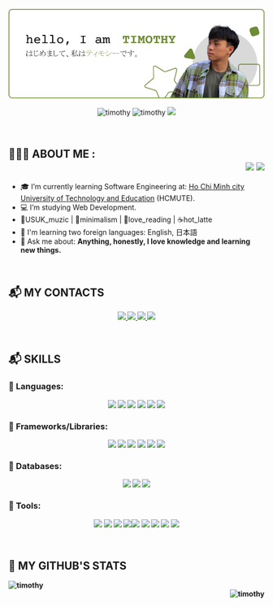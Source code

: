 ![timothyBanner](./banner.png)


<p align="center"> 
  <img src="https://komarev.com/ghpvc/?username=timothytnm26&color=6E8B36" alt="timothy" /> 
  <img src="https://badges.pufler.dev/repos/timothytnm26" alt="timothy" /> 
  <img src="https://visitor-badge.laobi.icu/badge?page_id=timomint.timothytnm26")/>
</p> <br>
<h2>👨🏽‍💻 ABOUT ME :<div align="right"><img src="https://img.icons8.com/color/48/000000/vietnam-circular.png"/> <img src="https://img.icons8.com/fluent/48/000000/church.png"/></div></h2>

- 🎓 I’m currently learning Software Engineering at: [Ho Chi Minh city University of Technology and Education](https://hcmute.edu.vn) (HCMUTE).
- 💻 I’m studying Web Development. 
- 🎼USUK_muzic | 🍏minimalism | 📖love_reading | ☕hot_latte
- 📖 I'm learning two foreign languages: English, 日本語
- 💬 Ask me about: <b>Anything, honestly, I love knowledge and learning new things.
<br>
  
<h2>📬 MY CONTACTS</h2>
<p align="center">
  <a href="https://www.linkedin.com/in/timothytran26/" target="_blank">
    <img src="https://img.icons8.com/fluent/48/000000/linkedin.png"/>
  </a>
  <a href="https://github.com/timothytnm26" alt="Github">
    <img src="https://img.icons8.com/fluent/48/000000/github.png"/>
  </a>  
  <a href="mailto:timothytnm@gmail.com" alt="Email">
    <img src="https://img.icons8.com/fluency/48/undefined/gmail-new.png"/>
  </a>
  <a href="https://www.facebook.com/timothytran26/" alt="Facebook">
    <img src="https://img.icons8.com/color/48/undefined/facebook.png"/ target="_blank" />
  </a> 
</p>
<br>
  
<h2>📬 SKILLS</h2>
<h3>🎯 Languages:</h3>
<p align="center">
  <img src="https://img.icons8.com/color/48/undefined/java-coffee-cup-logo--v1.png"/>
  <img src="https://img.icons8.com/color/48/undefined/c-sharp-logo.png"/>
  <img src="https://img.icons8.com/color/48/undefined/python--v1.png"/>
  <img src="https://img.icons8.com/color/48/undefined/javascript--v1.png"/>
  <img src="https://img.icons8.com/color/48/undefined/html-5--v1.png"/>
  <img src="https://img.icons8.com/color/48/undefined/sass.png"/>
</p>
  
<h3>🎯 Frameworks/Libraries:</h3>
  <p align="center">
    <img src="https://img.icons8.com/color/48/undefined/react-native.png"/>
    <img src="https://img.icons8.com/external-tal-revivo-color-tal-revivo/48/undefined/external-nodejs-is-an-open-source-cross-platform-javascript-run-time-environment-logo-color-tal-revivo.png"/>
    <img src="https://img.icons8.com/color/48/undefined/bootstrap.png"/>
    <img src="https://img.icons8.com/color/48/undefined/flutter.png"/>
    <img src="https://img.icons8.com/color/48/undefined/spring-logo.png"/>
    <img src="https://img.icons8.com/external-tal-revivo-color-tal-revivo/48/undefined/external-net-or-dot-net-a-software-framework-developed-by-microsoft-logo-color-tal-revivo.png"/>
  </p>
  
<h3>🎯 Databases:</h3>
  <p align="center">
    <img src="https://img.icons8.com/color/48/undefined/mongodb.png"/>
    <img src="https://img.icons8.com/color/48/undefined/microsoft-sql-server.png"/>
    <img src="https://img.icons8.com/color/48/undefined/mysql-logo.png"/>
</p>
  
<h3>🎯 Tools:</h3>
  <p align="center">
    <img src="https://img.icons8.com/color/48/undefined/visual-studio-code-2019.png"/>
    <img src="https://img.icons8.com/color/48/undefined/visual-studio--v2.png"/>
    <img src="https://img.icons8.com/officel/48/undefined/java-eclipse.png"/>
    <img src="https://img.icons8.com/color/48/000000/git.png"/><img src="https://img.icons8.com/material-outlined/48/undefined/github.png"/>
    <img src="https://img.icons8.com/fluency/48/undefined/anaconda--v2.png"/>
    <img src="https://img.icons8.com/color/48/undefined/figma--v1.png"/>
    <img src="https://img.icons8.com/color/48/undefined/adobe-illustrator--v1.png"/>
    <img src="https://img.icons8.com/color/48/undefined/adobe-photoshop--v1.png"/>
  </p>
<br>

<h2>📌 MY GITHUB'S STATS</h2>
  <div align="left">
    <img height="200em" src="https://github-readme-stats.vercel.app/api?username=timothytnm26&show_icons=true&line_height=26&count_private=true&title_color=6E8B36&text_color=000000&icon_color=6E8B36&bg_color=ffffff&hide_border=false&border_color=6E8B36" alt="timothy"/>    
  </div>

<div align='right'>
  <img height="200em" src="https://github-readme-stats.vercel.app/api/top-langs?username=timothytnm26&show_icons=true&title_color=6E8B36&text_color=000000&icon_color=0c0c0c&layout=compact&hide_border=false&bg_color=ffffff&border_color=6E8B36" alt="timothy" />
</div>
